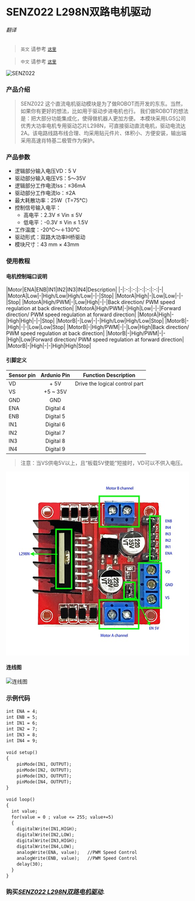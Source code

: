 # SENZ022 L298N双路电机驱动

###### 翻译

> `英文` 请参考 [`这里`](https://github.com/njustcjj/SENZ022-L298N-Dual-Motor-Controller/blob/master/README.md)

> `中文` 请参考 [`这里`](https://github.com/njustcjj/SENZ022-L298N-Dual-Motor-Controller/blob/master/README_CN.md)

![](https://github.com/njustcjj/SENZ022-L298N-Dual-Motor-Controller/blob/master/pic/SENZ022.jpg "SENZ022")
 

### 产品介绍

> SENZ022 这个直流电机驱动模块是为了做ROBOT而开发的东东。当然，如果你有更好的想法，比如用于驱动步进电机也行。 我们做ROBOT的想法是：把大部分功能集成化，使得做机器人更加方便。 本模块采用LGS公司优秀大功率电机专用驱动芯片L298N，可直接驱动直流电机，驱动电流达2A。该电路线路布线合理、均采用贴元件片、体积小、方便安装，输出端采用高速肖特基二极管作为保护。


### 产品参数

- 逻辑部分输入电压VD：5 V
- 驱动部分输入电压VS：5～35V
- 逻辑部分工作电流Iss：≤36mA
- 驱动部分工作电流Io：≤2A
- 最大耗散功率：25W（T=75℃）
- 控制信号输入电平：
	- 高电平：2.3V ≤ Vin ≤ 5V
	- 低电平：-0.3V ≤ Vin ≤ 1.5V
- 工作温度：-20℃～＋130℃
- 驱动形式：双路大功率H桥驱动
- 模块尺寸：43 mm × 43mm

### 使用教程

#### 电机控制端口说明

|Motor|ENA|ENB|IN1|IN2|IN3|IN4|Description|
|-|:-:|:-:|:-:|:-:|:-:|-|
|MotorA|Low|-|High/Low|High/Low|-|-|Stop|
|MotorA|High|-|Low|Low|-|-|Stop|
|MotorA|High/PWM|-|Low|High|-|-|Back direction/ PWM speed regulation at back direction|
|MotorA|High/PWM|-|High|Low|-|-|Forward direction/ PWM speed regulation at forward direction|
|MotorA|High|-|High|High|-|-|Stop|
|MotorB|-|Low|-|-|High/Low|High/Low|Stop|
|MotorB|-|High|-|-|Low|Low|Stop|
|MotorB|-|High/PWM|-|-|Low|High|Back direction/ PWM speed regulation at back direction|
|MotorB|-|High/PWM|-|-|High|Low|Forward direction/ PWM speed regulation at forward direction|
|MotorB|-|High|-|-|High|High|Stop|

#### 引脚定义

|Sensor pin|Ardunio Pin|Function Description|
|-|:-:|-|
|VD|+ 5V|Drive the logical control part|
|VS|+5 ~ 35V||
|GND|GND||
|ENA|Digital 4||
|ENB|Digital 5||
|IN1|Digital 6||
|IN2|Digital 7||
|IN3|Digital 8||
|IN4|Digital 9||

> 注意：当VS供电5V以上，且“板载5V使能”短接时，VD可以不供入电压。

![](https://github.com/njustcjj/SENZ022-L298N-Dual-Motor-Controller/blob/master/pic/SENZ022_pin.jpg "引脚定义") 


#### 连线图

![](https://github.com/njustcjj/SENZ022-L298N-Dual-Motor-Controller/blob/master/pic/SENZ022_connect.png "连线图") 


### 示例代码

	int ENA = 4;
	int ENB = 5;
	int IN1 = 6;
	int IN2 = 7;
	int IN3 = 8;
	int IN4 = 9;

	void setup() 
	{ 
	    pinMode(IN1, OUTPUT);   
	    pinMode(IN2, OUTPUT); 
		pinMode(IN3, OUTPUT);   
	    pinMode(IN4, OUTPUT); 
	} 

	void loop() 
	{ 
	  int value;
	  for(value = 0 ; value <= 255; value+=5) 
	  { 
	    digitalWrite(IN1,HIGH);   
	    digitalWrite(IN2,LOW);
	    digitalWrite(IN3,HIGH);   
	    digitalWrite(IN4,LOW);       
	    analogWrite(ENA, value);   //PWM Speed Control
	    analogWrite(ENB, value);   //PWM Speed Control
	    delay(30); 
	  }  
	}


### 购买[*SENZ022 L298N双路电机驱动*](https://www.ebay.com/).